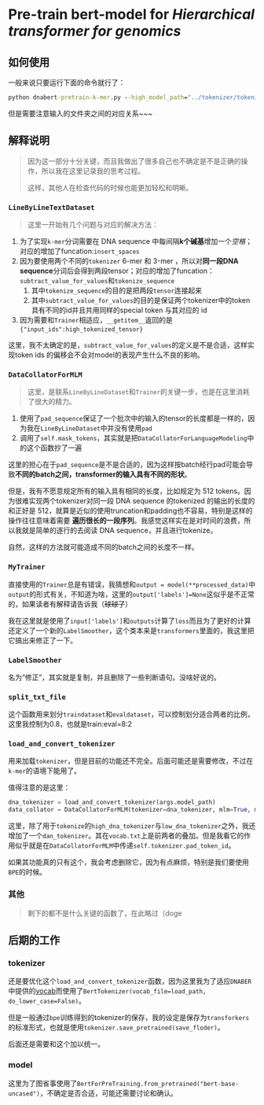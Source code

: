 # Pre-train bert-model for *Hierarchical transformer for genomics*

## 如何使用

一般来说只要运行下面的命令就行了：

```cmd
python dnabert-pretrain-k-mer.py --high_model_path="../tokenizer/tokenizer-config/dnabert-config/bert-config-6/vocab.txt"   --low_model_path="../tokenizer/tokenizer-config/dnabert-config/bert-config-3/vocab.txt"  --model_path="../tokenizer/tokenizer-config/dnabert-config/high-low-63-vocab.txt" --data_path="../../Datasets/Human_genome/huixin/24_chromosomes-002.txt" --output_dir="./dnabert-63-mer/results" --logging_dir="./dnabert-63-mer/logs"  --num_train_epochs=1 --per_device_train_batch_size=1
```
但是需要注意输入的文件夹之间的对应关系~~~

## 解释说明

> 因为这一部分十分关键，而且我做出了很多自己也不确定是不是正确的操作，所以我在这里记录我的思考过程。
>
> 这样，其他人在检查代码的时候也能更加轻松和明晰。

### `LineByLineTextDataset`

> 这里一开始有几个问题与对应的解决方法：

1. 为了实现`k-mer`分词需要在 DNA sequence 中每间隔**k个碱基**增加一个*空格*；对应的增加了funcation:`insert_spaces`
2. 因为要使用两个不同的`tokenizer` 6-mer 和 3-mer ，所以对**同一段DNA sequence**分词后会得到两段tensor；对应的增加了funcation：`subtract_value_for_values`和`tokenize_sequence`
   1. 其中`tokenize_sequence`的目的是把两段`tensor`连接起来
   2. 其中`subtract_value_for_values`的目的是保证两个tokenizer中的token具有不同的id并且共用同样的special token 与其对应的 id
3. 因为需要和`Trainer`相适应，`__getitem__`返回的是`{"input_ids":high_tokenized_tensor}`

这里，我不太确定的是，`subtract_value_for_values`的定义是不是合适，这样实现token ids 的偏移会不会对model的表现产生什么不良的影响。

### `DataCollatorForMLM`

> 这里，是联系`LineByLineDataset`和`Trainer`的关键一步，也是在这里消耗了很大的精力。

1. 使用了`pad_sequence`保证了一个批次中的输入的tensor的长度都是一样的，因为我在`LineByLineDataset`中并没有使用`pad`
2. 调用了`self.mask_tokens`，其实就是把`DataCollatorForLanguageModeling`中的这个函数抄了一遍

这里的担心在于`pad_sequence`是不是合适的，因为这样按batch经行pad可能会导致**不同的batch之间，transformer的输入具有不同的形状**。

但是，我有不愿意规定所有的输入具有相同的长度，比如规定为 512 tokens。因为很难实现两个tokenizer对同一段 DNA sequence 的tokenized 的输出的长度的和正好是 512，就算是近似的使用truncation和padding也不容易，特别是这样的操作往往意味着需要 **遍历很长的一段序列**。我感觉这样实在是对时间的浪费，所以我就是简单的逐行的去阅读 DNA sequence，并且进行tokenize。

自然，这样的方法就可能造成不同的batch之间的长度不一样。

### `MyTrainer`

直接使用的`Trainer`总是有错误，我猜想和`output = model(**processed_data)`中`output`的形式有关，不知道为啥，这里的`output['labels']=None`这似乎是不正常的，如果读者有解释请告诉我（~~球球了~~）

我在这里就是使用了`input['labels']`和`outputs`计算了`loss`而且为了更好的计算还定义了一个新的`LabelSmoother`，这个类本来是`transformers`里面的，我这里把它搞出来修正了一下。

### `LabelSmoother`

名为“修正”，其实就是复制，并且删除了一些判断语句。没啥好说的。

### `split_txt_file`

这个函数用来划分`traindataset`和`evaldataset`，可以控制划分适合两者的比例，这里我控制为0.8，也就是train:eval=8:2

### `load_and_convert_tokenizer`

用来加载`tokenizer`，但是目前的功能还不完全。后面可能还是需要修改，不过在`k-mer`的语境下能用了。

值得注意的是这里：

```python
dna_tokenizer = load_and_convert_tokenizer(args.model_path)
data_collator = DataCollatorForMLM(tokenizer=dna_tokenizer, mlm=True, mlm_probability=0.15)
```

这里，除了用于`tokenize`的`high_dna_tokenizer`与`low_dna_tokenizer`之外，我还增加了一个`dan_tokenizer`。其在`vocab.txt`上是前两者的叠加。但是我看它的作用似乎就是在`DataCollatorForMLM`中传递`self.tokenizer.pad_token_id`。

如果其功能真的只有这个，我会考虑删除它，因为有点麻烦，特别是我们要使用`BPE`的时候。

### 其他

> 剩下的都不是什么关键的函数了，在此略过（doge

## 后期的工作

### tokenizer

还是要优化这个`load_and_convert_tokenizer`函数，因为这里我为了适应`DNABER`中提供的[vocab](https://github.com/jerryji1993/DNABERT/tree/master/src/transformers/dnabert-config/bert-config-6)而使用了`BertTokenizer(vocab_file=load_path, do_lower_case=False)`。

但是一般通过`bpe`训练得到的tokenizer的保存，我的设定是保存为`transforkers`的标准形式，也就是使用`tokenizer.save_pretrained(save_floder)`。

后面还是需要和这个加以统一。

### model

这里为了图省事使用了`BertForPreTraining.from_pretrained("bert-base-uncased")`，不确定是否合适，可能还需要讨论和确认。
